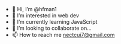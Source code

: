 - 👋 Hi, I’m @hfman1
- 👀 I’m interested in web dev
- 🌱 I’m currently learning JavaScript
- 💞️ I’m looking to collaborate on...
- 📫 How to reach me nectcui7@gmail.com

<!---
hfman1/hfman1 is a ✨ special ✨ repository because its `README.md` (this file) appears on your GitHub profile.
You can click the Preview link to take a look at your changes.
--->
